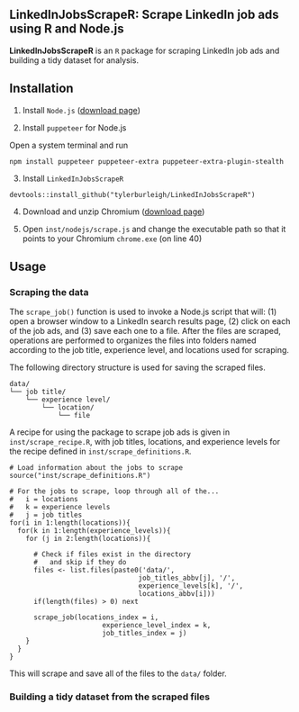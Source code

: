 ## LinkedInJobsScrapeR: Scrape LinkedIn job ads using R and Node.js

**LinkedInJobsScrapeR** is an `R` package for scraping LinkedIn job ads and building a tidy dataset for analysis.

## Installation

1. Install `Node.js` ([download page](https://nodejs.org/en/download))

2. Install `puppeteer` for Node.js

Open a system terminal and run

```
npm install puppeteer puppeteer-extra puppeteer-extra-plugin-stealth
```

3. Install `LinkedInJobsScrapeR`

```
devtools::install_github("tylerburleigh/LinkedInJobsScrapeR")
```

4. Download and unzip Chromium ([download page](https://download-chromium.appspot.com/))

5. Open `inst/nodejs/scrape.js` and change the executable path so that it points to your Chromium `chrome.exe` (on line 40)

## Usage

### Scraping the data

The `scrape_job()` function is used to invoke a Node.js script that will: (1) open a browser window to a LinkedIn search results page, (2) click on each of the job ads, and (3) save each one to a file. After the files are scraped, operations are performed to organizes the files into folders named according to the job title, experience level, and locations used for scraping.

The following directory structure is used for saving the scraped files.

```
data/
└── job title/
    └── experience level/
        └── location/
            └── file
```

A recipe for using the package to scrape job ads is given in `inst/scrape_recipe.R`, with job titles, locations, and experience levels for the recipe defined in `inst/scrape_definitions.R`.

```
# Load information about the jobs to scrape
source("inst/scrape_definitions.R")

# For the jobs to scrape, loop through all of the...
#   i = locations
#   k = experience levels
#   j = job titles
for(i in 1:length(locations)){
  for(k in 1:length(experience_levels)){
    for (j in 2:length(locations)){
      
      # Check if files exist in the directory
      #   and skip if they do
      files <- list.files(paste0('data/',
                                job_titles_abbv[j], '/',
                                experience_levels[k], '/',
                                locations_abbv[i]))
      if(length(files) > 0) next
      
      scrape_job(locations_index = i,
                       experience_level_index = k,
                       job_titles_index = j)  
    }
  }
}
```

This will scrape and save all of the files to the `data/` folder.

### Building a tidy dataset from the scraped files



